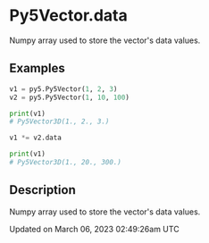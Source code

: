 # Py5Vector.data

Numpy array used to store the vector's data values.

## Examples

<div class="example-table">

<div class="example-row"><div class="example-cell-image">

</div><div class="example-cell-code">

```python
v1 = py5.Py5Vector(1, 2, 3)
v2 = py5.Py5Vector(1, 10, 100)

print(v1)
# Py5Vector3D(1., 2., 3.)

v1 *= v2.data

print(v1)
# Py5Vector3D(1., 20., 300.)
```

</div></div>

</div>

## Description

Numpy array used to store the vector's data values.

Updated on March 06, 2023 02:49:26am UTC
